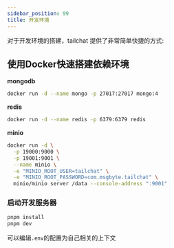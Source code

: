 ```yaml
---
sidebar_position: 99
title: 开发环境
---
```


对于开发环境的搭建，tailchat 提供了非常简单快捷的方式:

## 使用Docker快速搭建依赖环境

**mongodb**
```bash
docker run -d --name mongo -p 27017:27017 mongo:4
```

**redis**
```bash
docker run -d --name redis -p 6379:6379 redis
```

**minio**
```bash
docker run -d \
  -p 19000:9000 \
  -p 19001:9001 \
  --name minio \
  -e "MINIO_ROOT_USER=tailchat" \
  -e "MINIO_ROOT_PASSWORD=com.msgbyte.tailchat" \
  minio/minio server /data --console-address ":9001"
```

### 启动开发服务器

```bash
pnpm install
pnpm dev
```

可以编辑`.env`的配置为自己相关的上下文
